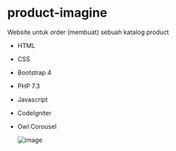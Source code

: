 # product-imagine

Website untuk order (membuat) sebuah katalog product

- HTML
- CSS
- Bootstrap 4
- PHP 7.3
- Javascript
- CodeIgniter
- Owl Corousel

	![image](https://github.com/vincent746/product-imagine/assets/56901966/97712368-39c9-47b9-8f17-64d7007d4ad8)
